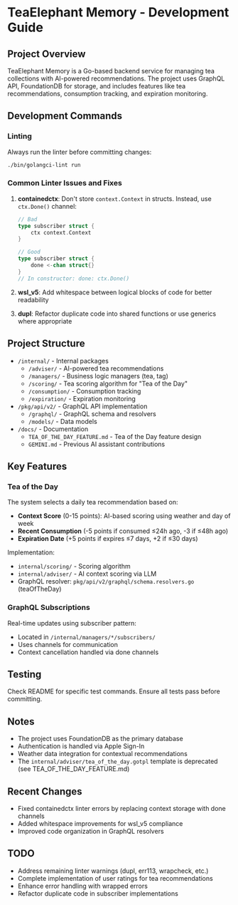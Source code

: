 # TeaElephant Memory - Development Guide

## Project Overview

TeaElephant Memory is a Go-based backend service for managing tea collections with AI-powered recommendations. The project uses GraphQL API, FoundationDB for storage, and includes features like tea recommendations, consumption tracking, and expiration monitoring.

## Development Commands

### Linting
Always run the linter before committing changes:
```bash
./bin/golangci-lint run
```

### Common Linter Issues and Fixes

1. **containedctx**: Don't store `context.Context` in structs. Instead, use `ctx.Done()` channel:
   ```go
   // Bad
   type subscriber struct {
       ctx context.Context
   }
   
   // Good
   type subscriber struct {
       done <-chan struct{}
   }
   // In constructor: done: ctx.Done()
   ```

2. **wsl_v5**: Add whitespace between logical blocks of code for better readability

3. **dupl**: Refactor duplicate code into shared functions or use generics where appropriate

## Project Structure

- `/internal/` - Internal packages
  - `/adviser/` - AI-powered tea recommendations
  - `/managers/` - Business logic managers (tea, tag)
  - `/scoring/` - Tea scoring algorithm for "Tea of the Day"
  - `/consumption/` - Consumption tracking
  - `/expiration/` - Expiration monitoring
- `/pkg/api/v2/` - GraphQL API implementation
  - `/graphql/` - GraphQL schema and resolvers
  - `/models/` - Data models
- `/docs/` - Documentation
  - `TEA_OF_THE_DAY_FEATURE.md` - Tea of the Day feature design
  - `GEMINI.md` - Previous AI assistant contributions

## Key Features

### Tea of the Day
The system selects a daily tea recommendation based on:
- **Context Score** (0-15 points): AI-based scoring using weather and day of week
- **Recent Consumption** (-5 points if consumed ≤24h ago, -3 if ≤48h ago)
- **Expiration Date** (+5 points if expires ≤7 days, +2 if ≤30 days)

Implementation:
- `internal/scoring/` - Scoring algorithm
- `internal/adviser/` - AI context scoring via LLM
- GraphQL resolver: `pkg/api/v2/graphql/schema.resolvers.go` (teaOfTheDay)

### GraphQL Subscriptions
Real-time updates using subscriber pattern:
- Located in `/internal/managers/*/subscribers/`
- Uses channels for communication
- Context cancellation handled via done channels

## Testing

Check README for specific test commands. Ensure all tests pass before committing.

## Notes

- The project uses FoundationDB as the primary database
- Authentication is handled via Apple Sign-In
- Weather data integration for contextual recommendations
- The `internal/adviser/tea_of_the_day.gotpl` template is deprecated (see TEA_OF_THE_DAY_FEATURE.md)

## Recent Changes

- Fixed containedctx linter errors by replacing context storage with done channels
- Added whitespace improvements for wsl_v5 compliance
- Improved code organization in GraphQL resolvers

## TODO

- Address remaining linter warnings (dupl, err113, wrapcheck, etc.)
- Complete implementation of user ratings for tea recommendations
- Enhance error handling with wrapped errors
- Refactor duplicate code in subscriber implementations